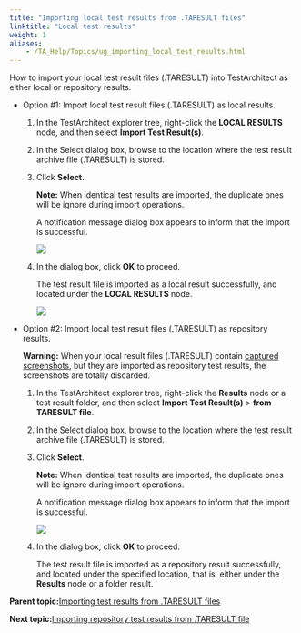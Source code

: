 ```yaml
--- 
title: "Importing local test results from .TARESULT files"
linktitle: "Local test results"
weight: 1
aliases: 
    - /TA_Help/Topics/ug_importing_local_test_results.html
---
```


How to import your local test result files \(.TARESULT\) into TestArchitect as either local or repository results.

-   Option \#1: Import local test result files \(.TARESULT\) as local results.

    1.  In the TestArchitect explorer tree, right-click the **LOCAL RESULTS** node, and then select **Import Test Result\(s\)**.

    2.  In the Select dialog box, browse to the location where the test result archive file \(.TARESULT\) is stored.

    3.  Click **Select**.

        **Note:** When identical test results are imported, the duplicate ones will be ignore during import operations.

        A notification message dialog box appears to inform that the import is successful.

        ![](/images//Images/Import_test_res_success.png)

    4.  In the dialog box, click **OK** to proceed.

        The test result file is imported as a local result successfully, and located under the **LOCAL RESULTS** node.

        ![](/images//Images/imported_test_results.png)

-   Option \#2: Import local test result files \(.TARESULT\) as repository results.

    **Warning:** When your local result files \(.TARESULT\) contain [captured screenshots](ug_Screenshot_recording.html), but they are imported as repository test results, the screenshots are totally discarded.

    1.  In the TestArchitect explorer tree, right-click the **Results** node or a test result folder, and then select **Import Test Result\(s\)** \> **from TARESULT file**.

    2.  In the Select dialog box, browse to the location where the test result archive file \(.TARESULT\) is stored.

    3.  Click **Select**.

        **Note:** When identical test results are imported, the duplicate ones will be ignore during import operations.

        A notification message dialog box appears to inform that the import is successful.

        ![](/images//Images/Import_test_res_success.png)

    4.  In the dialog box, click **OK** to proceed.

        The test result file is imported as a repository result successfully, and located under the specified location, that is, either under the **Results** node or a folder result.


**Parent topic:**[Importing test results from .TARESULT files](/TA_Help/Topics/ug_importing_test_results.html)

**Next topic:**[Importing repository test results from .TARESULT file](/TA_Help/Topics/ug_importing_repo_test_results.html)

